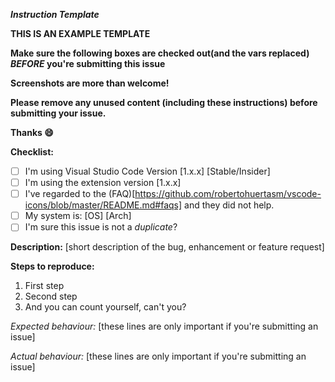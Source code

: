 _**Instruction Template**_

**THIS IS AN EXAMPLE TEMPLATE**

**Make sure the following boxes are checked out(and the vars replaced) *BEFORE* you're submitting this issue**

**Screenshots are more than welcome!**

**Please remove any unused content (including these instructions) before submitting your issue.**

**Thanks :smile:**

**Checklist:**
- [ ] I'm using Visual Studio Code Version [1.x.x] [Stable/Insider]
- [ ] I'm using the extension version [1.x.x]
- [ ] I've regarded to the (FAQ)[https://github.com/robertohuertasm/vscode-icons/blob/master/README.md#faqs] and they did not help.
- [ ] My system is: [OS] [Arch]
- [ ] I'm sure this issue is not a *duplicate*?

**Description:**
[short description of the bug, enhancement or feature request]

**Steps to reproduce:**
1. First step
2. Second step
3. And you can count yourself, can't you?

_Expected behaviour:_
[these lines are only important if you're submitting an issue]

_Actual behaviour:_
[these lines are only important if you're submitting an issue]
